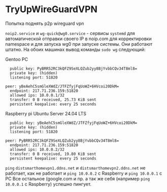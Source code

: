 # TryUpWireGuardVPN
Попытка поднять p2p wireguard vpn

`noip2.service` и `wg-quick@wg0.service` - сервисы `systemd` для автоматической отправки своего IP в noip.com для корректировки namespace и для запуска wg0 при запуске системы. Они работают штатно.
На обоих машинах вывод команды `sudo wg` следующий:

Gentoo PC
```
  public key: PyBRR52RC3kQFZ9SeXLQZub2yy8BjYvbbCQv34T8ml8=
  private key: (hidden)
  listening port: 51820

peer: yBeAehC5smGleXWdZ/JTFZfyjFqUoWZ+6HVcoi20DkM=
  endpoint: 217.71.236.159:51820
  allowed ips: 10.0.0.1/32
  transfer: 0 B received, 25.73 KiB sent
  persistent keepalive: every 25 seconds
```
Raspberry pi Ubuntu Server 24.04 LTS
```
  public key: yBeAehC5smGleXWdZ/JTFZfyjFqUoWZ+6HVcoi20DkM=
  private key: (hidden)
  listening port: 51820

peer: PyBRR52RC3kQFZ9SeXLQZub2yy8BjYvbbCQv34T8ml8=
  endpoint: 217.71.236.159:51820
  allowed ips: 10.0.0.2/32
  transfer: 0 B received, 19.80 KiB sent
  persistent keepalive: every 25 seconds
```

`ping` `distsmarthomevpn1.ddns.net` и `distsmarthomevpn2.ddns.net` не работает, как не работает и 
`ping 10.0.0.2` с Raspberry и `ping 10.0.0.1` с PC
Все остальное (google.com и пр. а так же себя (например `ping 10.0.0.1` с Raspberry) успешно пингует.

